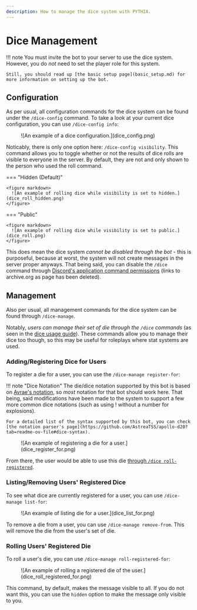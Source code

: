 ```yaml
---
description: How to manage the dice system with PYTHIA.
---
```


# Dice Management

!!! note
    You must invite the bot to your server to use the dice system. However, you do *not* need to set the player role for this system.

    Still, you should read up [the basic setup page](basic_setup.md) for more information on setting up the bot.

## Configuration

As per usual, all configuration commands for the dice system can be found under the `/dice-config` command. To take a look at your current dice configuration, you can use `/dice-config info`:

<figure markdown>
  ![An example of a dice configuration.](dice_config.png)
</figure>

Noticably, there is only one option here: `/dice-config visibility`. This command allows you to toggle whether or not the results of dice rolls are visible to everyone in the server. By default, they are not and only shown to the person who used the roll command.

=== "Hidden (Default)"

    <figure markdown>
      ![An example of rolling dice while visibility is set to hidden.](dice_roll_hidden.png)
    </figure>

=== "Public"

    <figure markdown>
      ![An example of rolling dice while visibility is set to public.](dice_roll.png)
    </figure>

This does mean the dice system *cannot be disabled through the bot* - this is purposeful, because at worst, the system will not create messages in the server proper anyways. That being said, you can disable the `/dice` command through [Discord's application command permissions](https://web.archive.org/web/20240519053816/https://support.discord.com/hc/en-us/articles/4644915651095-Command-Permissions) (links to archive.org as page has been deleted).

## Management

Also per usual, all management commands for the dice system can be found through `/dice-manage`.

Notably, *users can manage their set of die through the `/dice` commands* (as seen in the [dice usage guide](dice.md)). These commands allow you to manage their dice too though, so this may be useful for roleplays where stat systems are used.

### Adding/Registering Dice for Users

To register a die for a user, you can use the `/dice-manage register-for`:

!!! note "Dice Notation"
    The die/dice notation supported by this bot is based on [Avrae's notation](https://avrae.io/commands#roll), so *most* notation for that bot should work here. That being, said modifications have been made to the system to support a few more common dice notations (such as using ! without a number for explosions).

    For a detailed list of the syntax supported by this bot, you can check [the notation parser's page](https://github.com/AstreaTSS/apollo-d20?tab=readme-ov-file#dice-syntax).

<figure markdown>
  ![An example of registering a die for a user.](dice_register_for.png)
</figure>

From there, the user would be able to use this die [through `/dice roll-registered`](dice.md#rolling-registered-die).

### Listing/Removing Users' Registered Dice

To see what dice are currently registered for a user, you can use `/dice-manage list-for`:

<figure markdown>
  ![An example of listing die for a user.](dice_list_for.png)
</figure>

To remove a die from a user, you can use `/dice-manage remove-from`. This will remove the die from the user's set of die.

### Rolling Users' Registered Die

To roll a user's die, you can use `/dice-manage roll-registered-for`:

<figure markdown>
  ![An example of rolling a registered die of the user.](dice_roll_registered_for.png)
</figure>

This command, by default, makes the message visible to all. If you do not want this, you can use the `hidden` option to make the message only visible to you.